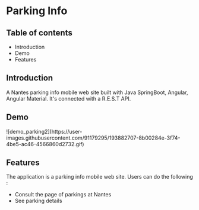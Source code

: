 <h1>Parking Info</h1>
<h2>Table of contents</h2>
    <ul>
        <li>Introduction</li>
        <li>Demo</li>
        <li>Features</li>
    </ul>

<h2>Introduction</h2>

A Nantes parking info mobile web site built with Java SpringBoot, Angular, Angular Material.
It's connected with a R.E.S.T API.

<h2>Demo</h2>
![demo_parking2](https://user-images.githubusercontent.com/91179295/193882707-8b00284e-3f74-4be5-ac46-4566860d2732.gif)

<h2>Features</h2>
The application is a parking info mobile web site.
Users can do the following :
<ul>
    <li>Consult the page of parkings at Nantes</li>
    <li>See parking details  </li>
</ul>
